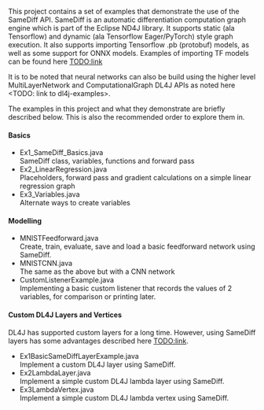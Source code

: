 This project contains a set of examples that demonstrate the use of the SameDiff API. SameDiff is an automatic differentiation computation graph engine which is part of the Eclipse ND4J library. It supports static (ala Tensorflow) and dynamic (ala Tensorflow Eager/PyTorch) style graph execution. It also supports importing Tensorflow .pb (protobuf) models, as well as some support for ONNX models. Examples of importing TF models can be found here <TODO:link>

It is to be noted that neural networks can also be build using the higher level MultiLayerNetwork and ComputationalGraph DL4J APIs as noted here <TODO: link to dl4j-examples>. 

The examples in this project and what they demonstrate are briefly described below. This is also the recommended order to explore them in.
#### Basics
  * Ex1_SameDiff_Basics.java  
SameDiff class, variables, functions and forward pass
  * Ex2_LinearRegression.java  
Placeholders, forward pass and gradient calculations on a simple linear regression graph  
  * Ex3_Variables.java  
Alternate ways to create variables

#### Modelling
 * MNISTFeedforward.java  
Create, train, evaluate, save and load a basic feedforward network using SameDiff.  
 * MNISTCNN.java  
The same as the above but with a CNN network
 * CustomListenerExample.java  
Implementing a basic custom listener that records the values of 2 variables, for comparison or printing later.  

#### Custom DL4J Layers and Vertices
DL4J has supported custom layers for a long time. However, using SameDiff layers has some advantages described here <TODO:link>. 

* Ex1BasicSameDiffLayerExample.java   
Implement a custom DL4J layer using SameDiff.
* Ex2LambdaLayer.java  
Implement a simple custom DL4J lambda layer using SameDiff.
* Ex3LambdaVertex.java  
Implement a simple custom DL4J lambda vertex using SameDiff.

